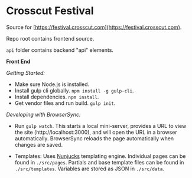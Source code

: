 # Crosscut Festival

Source for [https://festival.crosscut.com](https://festival.crosscut.com).

Repo root contains frontend source.

`api` folder contains backend "api" elements.



**Front End**

_Getting Started:_

- Make sure Node.js is installed.
- Install gulp cli globally. `npm install -g gulp-cli`.
- Install dependencies. `npm install`.
- Get vendor files and run build.  `gulp init`.

_Developing with BrowserSync:_

- Run `gulp watch`. This starts a local mini-server, provides a URL to view the site (http://localhost:3000), and will open the URL in a browser automatically. BrowserSync reloads the page automatically when changes are saved.

- Templates: Uses [Nunjucks](https://mozilla.github.io/nunjucks/) templating engine. Individual pages can be found in `./src/pages`. Partials and base template files can be found in `./src/templates`. Variables are stored as JSON in `./src/data`.